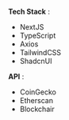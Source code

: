 **Tech Stack** :

- NextJS
- TypeScript
- Axios
- TailwindCSS
- ShadcnUI

**API** :

- CoinGecko
- Etherscan
- Blockchair
